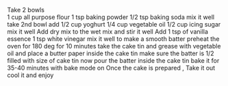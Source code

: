Take 2 bowls  
1 cup all purpose flour 
1 tsp baking powder
1/2 tsp baking soda 
mix it well
take 2nd bowl 
add 1/2 cup yoghurt 
1/4 cup vegetable oil 
1/2 cup icing sugar 
mix it well
Add dry mix to the wet mix and stir it well
Add 1 tsp of vanilla essence 
1 tsp white vinegar
mix it well to make a smooth batter
preheat the oven for 180 deg for 10 minutes
take the cake tin and grease with vegetable oil and place a butter paper inside the cake tin
make sure the batter is 1/2 filled with size of cake tin 
now pour the batter inside the cake tin 
bake it for 35-40 minutes with bake mode on
Once the cake is prepared , Take it out cool it and enjoy 
